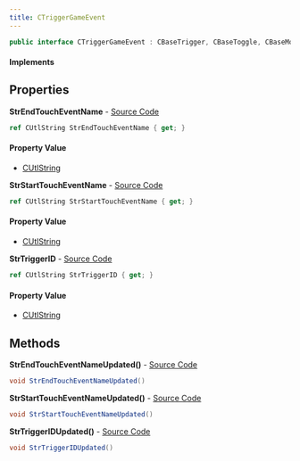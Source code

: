 ```yaml
---
title: CTriggerGameEvent
---
```


```csharp
public interface CTriggerGameEvent : CBaseTrigger, CBaseToggle, CBaseModelEntity, CBaseEntity, CEntityInstance, ISchemaClass<CEntityInstance>, ISchemaClass<CBaseEntity>, ISchemaClass<CBaseModelEntity>, ISchemaClass<CBaseToggle>, ISchemaClass<CBaseTrigger>, ISchemaClass<CTriggerGameEvent>, ISchemaField, ISchemaClass, INativeHandle
```

#### Implements

## Properties

**StrEndTouchEventName** - [Source Code](https://github.com/swiftly-solution/swiftlys2/blob/master/managed/src/SwiftlyS2.Generated/Schemas/Interfaces/CTriggerGameEvent.cs#L18)

```csharp
ref CUtlString StrEndTouchEventName { get; }
```

#### Property Value

- [CUtlString](/docs/api/shared/natives/cutlstring)

**StrStartTouchEventName** - [Source Code](https://github.com/swiftly-solution/swiftlys2/blob/master/managed/src/SwiftlyS2.Generated/Schemas/Interfaces/CTriggerGameEvent.cs#L16)

```csharp
ref CUtlString StrStartTouchEventName { get; }
```

#### Property Value

- [CUtlString](/docs/api/shared/natives/cutlstring)

**StrTriggerID** - [Source Code](https://github.com/swiftly-solution/swiftlys2/blob/master/managed/src/SwiftlyS2.Generated/Schemas/Interfaces/CTriggerGameEvent.cs#L20)

```csharp
ref CUtlString StrTriggerID { get; }
```

#### Property Value

- [CUtlString](/docs/api/shared/natives/cutlstring)

## Methods

**StrEndTouchEventNameUpdated()** - [Source Code](https://github.com/swiftly-solution/swiftlys2/blob/master/managed/src/SwiftlyS2.Generated/Schemas/Interfaces/CTriggerGameEvent.cs#L23)

```csharp
void StrEndTouchEventNameUpdated()
```

**StrStartTouchEventNameUpdated()** - [Source Code](https://github.com/swiftly-solution/swiftlys2/blob/master/managed/src/SwiftlyS2.Generated/Schemas/Interfaces/CTriggerGameEvent.cs#L22)

```csharp
void StrStartTouchEventNameUpdated()
```

**StrTriggerIDUpdated()** - [Source Code](https://github.com/swiftly-solution/swiftlys2/blob/master/managed/src/SwiftlyS2.Generated/Schemas/Interfaces/CTriggerGameEvent.cs#L24)

```csharp
void StrTriggerIDUpdated()
```

